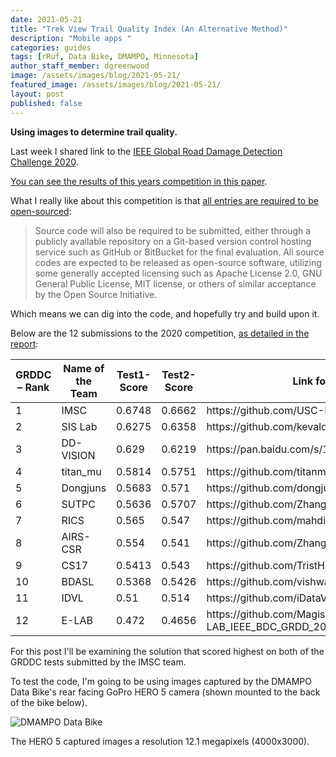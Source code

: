 ```yaml
---
date: 2021-05-21
title: "Trek View Trail Quality Index (An Alternative Method)"
description: "Mobile apps "
categories: guides
tags: [rRuf, Data Bike, DMAMPO, Minnesota]
author_staff_member: dgreenwood
image: /assets/images/blog/2021-05-21/
featured_image: /assets/images/blog/2021-05-21/
layout: post
published: false
---
```


**Using images to determine trail quality.**

Last week I shared link to the [IEEE Global Road Damage Detection Challenge 2020](https://rdd2020.sekilab.global/).

[You can see the results of this years competition in this paper](https://www.researchgate.net/publication/345989816_Global_Road_Damage_Detection_State-of-the-art_Solutions).

What I really like about this competition is that [all entries are required to be open-sourced](https://rdd2020.sekilab.global/submissions/):

> Source code will also be required to be submitted, either through a publicly available repository on a Git-based version control hosting service such as GitHub or BitBucket for the final evaluation. All source codes are expected to be released as open-source software, utilizing some generally accepted licensing such as Apache License 2.0, GNU General Public License, MIT license, or others of similar acceptance by the Open Source Initiative.

Which means we can dig into the code, and hopefully try and build upon it.

Below are the 12 submissions to the 2020 competition, [as detailed in the report](https://www.researchgate.net/publication/345989816_Global_Road_Damage_Detection_State-of-the-art_Solutions):

<table>
<thead><tr><th>GRDDC – Rank</th>
<th>Name of the Team</th>
<th>Test1-Score</th>
<th>Test2-Score</th>
<th>Link for the Source Code</th>
</tr></thead>
<tbody><tr>
<td>1</td>
<td>IMSC</td>
<td>0.6748</td>
<td>0.6662</td>
<td>https://github.com/USC-InfoLab/rddc2020</td>
</tr>
<tr>
<td>2</td>
<td>SIS Lab</td>
<td>0.6275</td>
<td>0.6358</td>
<td>https://github.com/kevaldoshi17/IEEE-Big-Data-2020</td>
</tr>
<tr>
<td>3</td>
<td>DD-VISION</td>
<td>0.629</td>
<td>0.6219</td>
<td>https://pan.baidu.com/s/1VjLuNBVJGS34mMMpDkDRGQ</td>
</tr>
<tr>
<td>4</td>
<td>titan_mu</td>
<td>0.5814</td>
<td>0.5751</td>
<td>https://github.com/titanmu/RoadCrackDetection</td>
</tr>
<tr>
<td>5</td>
<td>Dongjuns</td>
<td>0.5683</td>
<td>0.571</td>
<td>https://github.com/dongjuns/RoadDamageDetector</td>
</tr>
<tr>
<td>6</td>
<td>SUTPC</td>
<td>0.5636</td>
<td>0.5707</td>
<td>https://github.com/ZhangXG001/RoadDamgeDetection</td>
</tr>
<tr>
<td>7</td>
<td>RICS</td>
<td>0.565</td>
<td>0.547</td>
<td>https://github.com/mahdi65/roadDamageDetection2020</td>
</tr>
<tr>
<td>8</td>
<td>AIRS-CSR</td>
<td>0.554</td>
<td>0.541</td>
<td>https://github.com/ZhangXG001/RoadDamgeDetection</td>
</tr>
<tr>
<td>9</td>
<td>CS17</td>
<td>0.5413</td>
<td>0.543</td>
<td>https://github.com/TristHas/road</td>
</tr>
<tr>
<td>10</td>
<td>BDASL</td>
<td>0.5368</td>
<td>0.5426</td>
<td>https://github.com/vishwakarmarhl/rdd2020</td>
</tr>
<tr>
<td>11</td>
<td>IDVL</td>
<td>0.51</td>
<td>0.514</td>
<td>https://github.com/iDataVisualizationLab/roaddamagedetector</td>
</tr>
<tr>
<td>12</td>
<td>E-LAB</td>
<td>0.472</td>
<td>0.4656</td>
<td>https://github.com/MagischeMiesmuschel/E-LAB_IEEE_BDC_GRDD_2020_submission</td>
</tr>
</tbody></table>

For this post I'll be examining the solution that scored highest on both of the GRDDC tests submitted by the IMSC team.

To test the code, I'm going to be using images captured by the DMAMPO Data Bike's rear facing GoPro HERO 5 camera (shown mounted to the back of the bike below).

<img class="img-fluid" src="/assets/images/blog/2021-05-21/dmampo-data-bike-rider.jpg" alt="DMAMPO Data Bike" title="DMAMPO Data Bike" />

The HERO 5 captured images a resolution 12.1 megapixels (4000x3000).









